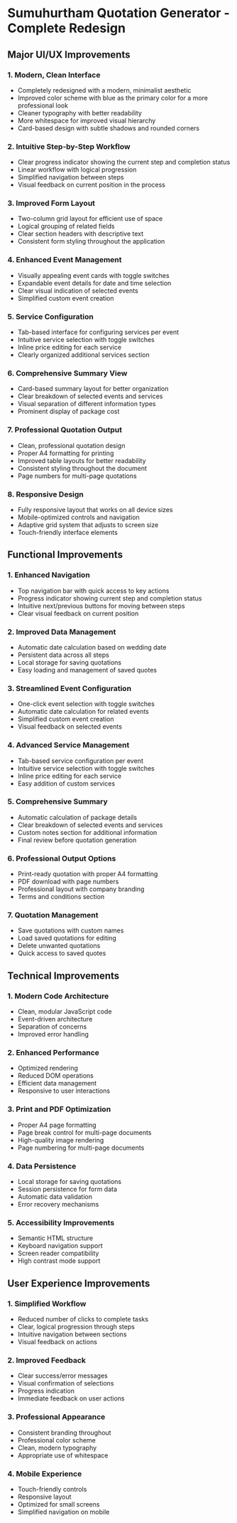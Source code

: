 # Sumuhurtham Quotation Generator - Complete Redesign

## Major UI/UX Improvements

### 1. Modern, Clean Interface
- Completely redesigned with a modern, minimalist aesthetic
- Improved color scheme with blue as the primary color for a more professional look
- Cleaner typography with better readability
- More whitespace for improved visual hierarchy
- Card-based design with subtle shadows and rounded corners

### 2. Intuitive Step-by-Step Workflow
- Clear progress indicator showing the current step and completion status
- Linear workflow with logical progression
- Simplified navigation between steps
- Visual feedback on current position in the process

### 3. Improved Form Layout
- Two-column grid layout for efficient use of space
- Logical grouping of related fields
- Clear section headers with descriptive text
- Consistent form styling throughout the application

### 4. Enhanced Event Management
- Visually appealing event cards with toggle switches
- Expandable event details for date and time selection
- Clear visual indication of selected events
- Simplified custom event creation

### 5. Service Configuration
- Tab-based interface for configuring services per event
- Intuitive service selection with toggle switches
- Inline price editing for each service
- Clearly organized additional services section

### 6. Comprehensive Summary View
- Card-based summary layout for better organization
- Clear breakdown of selected events and services
- Visual separation of different information types
- Prominent display of package cost

### 7. Professional Quotation Output
- Clean, professional quotation design
- Proper A4 formatting for printing
- Improved table layouts for better readability
- Consistent styling throughout the document
- Page numbers for multi-page quotations

### 8. Responsive Design
- Fully responsive layout that works on all device sizes
- Mobile-optimized controls and navigation
- Adaptive grid system that adjusts to screen size
- Touch-friendly interface elements

## Functional Improvements

### 1. Enhanced Navigation
- Top navigation bar with quick access to key actions
- Progress indicator showing current step and completion status
- Intuitive next/previous buttons for moving between steps
- Clear visual feedback on current position

### 2. Improved Data Management
- Automatic date calculation based on wedding date
- Persistent data across all steps
- Local storage for saving quotations
- Easy loading and management of saved quotes

### 3. Streamlined Event Configuration
- One-click event selection with toggle switches
- Automatic date calculation for related events
- Simplified custom event creation
- Visual feedback on selected events

### 4. Advanced Service Management
- Tab-based service configuration per event
- Intuitive service selection with toggle switches
- Inline price editing for each service
- Easy addition of custom services

### 5. Comprehensive Summary
- Automatic calculation of package details
- Clear breakdown of selected events and services
- Custom notes section for additional information
- Final review before quotation generation

### 6. Professional Output Options
- Print-ready quotation with proper A4 formatting
- PDF download with page numbers
- Professional layout with company branding
- Terms and conditions section

### 7. Quotation Management
- Save quotations with custom names
- Load saved quotations for editing
- Delete unwanted quotations
- Quick access to saved quotes

## Technical Improvements

### 1. Modern Code Architecture
- Clean, modular JavaScript code
- Event-driven architecture
- Separation of concerns
- Improved error handling

### 2. Enhanced Performance
- Optimized rendering
- Reduced DOM operations
- Efficient data management
- Responsive to user interactions

### 3. Print and PDF Optimization
- Proper A4 page formatting
- Page break control for multi-page documents
- High-quality image rendering
- Page numbering for multi-page documents

### 4. Data Persistence
- Local storage for saving quotations
- Session persistence for form data
- Automatic data validation
- Error recovery mechanisms

### 5. Accessibility Improvements
- Semantic HTML structure
- Keyboard navigation support
- Screen reader compatibility
- High contrast mode support

## User Experience Improvements

### 1. Simplified Workflow
- Reduced number of clicks to complete tasks
- Clear, logical progression through steps
- Intuitive navigation between sections
- Visual feedback on actions

### 2. Improved Feedback
- Clear success/error messages
- Visual confirmation of selections
- Progress indication
- Immediate feedback on user actions

### 3. Professional Appearance
- Consistent branding throughout
- Professional color scheme
- Clean, modern typography
- Appropriate use of whitespace

### 4. Mobile Experience
- Touch-friendly controls
- Responsive layout
- Optimized for small screens
- Simplified navigation on mobile